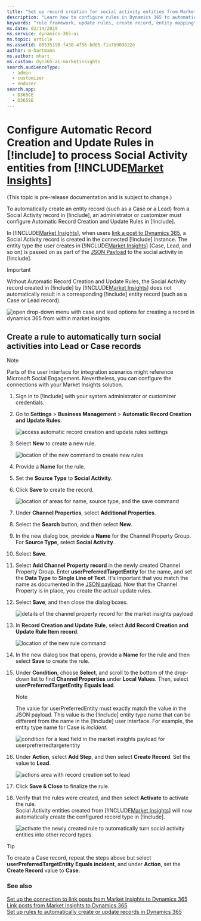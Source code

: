 ```yaml
---
title: "Set up record creation for social activity entities from Market Insights | Microsoft Docs"
description: "Learn how to configure rules in Dynamics 365 to automatically turn social activities into records."
keywords: "rule framework, update rules, create record, entity mapping"
ms.date: 02/14/2019
ms.service: dynamics-365-ai
ms.topic: article
ms.assetid: 08535190-f438-4f56-bd05-f1a7b909822e
author: m-hartmann
ms.author: mhart
ms.custom: dyn365-ai-marketinsights
search.audienceType: 
  - admin
  - customizer
  - enduser
search.app: 
  - D365CE
  - D365SE
---
```


# Configure Automatic Record Creation and Update Rules in [!include[](../includes/pn-dynamics-crm.md)] to process Social Activity entities from [!INCLUDE[Market Insights](../includes/pn-market-insights-short.md)]

(This topic is pre-release documentation and is subject to change.)

To automatically create an entity record (such as a Case or a Lead) from a Social Activity record in [!include[](../includes/pn-dynamics-crm.md)], an administrator or customizer must configure Automatic Record Creation and Update Rules in [!include[](../includes/pn-dynamics-crm.md)].

In [!INCLUDE[Market Insights](../includes/pn-market-insights-short.md)], when users [link a post to Dynamics 365](link-posts-to-dynamics-365.md), a Social Activity record is created in the connected [!include[](../includes/pn-dynamics-crm.md)] instance. The entity type the user creates in [!INCLUDE[Market Insights](../includes/pn-market-insights-short.md)] (Case, Lead, and so on) is passed on as part of the [JSON Payload](create-dynamics-365-record-from-social-post.md#understand-the-data-sent-to-dynamics-365-when-you-create-a-social-activity) to the social activity in [!include[](../includes/pn-dynamics-crm.md)].


> [!IMPORTANT]
>  Without Automatic Record Creation and Update Rules, the Social Activity record created in [!include[](../includes/pn-dynamics-crm.md)] by [!INCLUDE[Market Insights](../includes/pn-market-insights-short.md)] does not automatically result in a corresponding [!include[](../includes/pn-dynamics-crm.md)] entity record (such as a Case or Lead record).

![open drop-down menu with case and lead options for creating a record in dynamics 365 from within market insights](media/select-entity.png "Open drop-down menu with Case and Lead options for creating a record in Dynamics 365 from within Market Insights")

## Create a rule to automatically turn social activities into Lead or Case records

> [!NOTE]
> Parts of the user interface for integration scenarios might reference Microsoft Social Engagement. Nevertheless, you can configure the connections with your Market Insights solution. 

1. Sign in to [!include[](../includes/pn-dynamics-crm.md)] with your system administrator or customizer credentials.

2. Go to **Settings** > **Business Management** > **Automatic Record Creation and Update Rules**.

   ![access automatic record creation and update rules settings](media/business-management-settings-D365.png "Access Automatic Record Creation and Update Rules settings")

3. Select **New** to create a new rule.

   ![location of the new command to create new rules](media/new-record-creation-update-rule.png "Location of the New command to create new rules")

4. Provide a **Name** for the rule.

5. Set the **Source Type** to **Social Activity**.

6. Click **Save** to create the record.

   ![location of areas for name, source type, and the save command](media/create-record-creation-update-rule.png "Location of areas for Name, Source Type, and the Save command")

7. Under **Channel Properties**, select **Additional Properties**.

8. Select the **Search** button, and then select **New**.

9. In the new dialog box, provide a **Name** for the Channel Property Group. For **Source Type**, select **Social Activity**.

10. Select **Save**.

11. Select **Add Channel Property record** in the newly created Channel Property Group. Enter **userPreferredTargetEntity** for the name, and set the **Data Type** to **Single Line of Text**. It's important that you match the name as documented in the [JSON payload](create-dynamics-365-record-from-social-post.md#understand-the-data-sent-to-dynamics-365-when-you-create-a-social-activity). Now that the Channel Property is in place, you create the actual update rules.

12. Select **Save**, and then close the dialog boxes.

    ![details of the channel property record for the market insights payload](media/channel-property-group-userPreferredTargetEntity.png "Details of the Channel Property record for the Market Insights payload")


13. In **Record Creation and Update Rule**, select **Add Record Creation and Update Rule Item record**.

    ![location of the new rule command](media/specify-record-creation-and-update-details.png "Location of the New Rule command")

14. In the new dialog box that opens, provide a **Name** for the rule and then select **Save** to create the rule.

15. Under **Condition**, choose **Select**, and scroll to the bottom of the drop-down list to find **Channel Properties** under **Local Values**. Then, select **userPreferredTargetEntity** **Equals** **lead**.  
    
    > [!NOTE]
    > The value for userPreferredEntity must exactly match the value in the JSON payload. This value is the [!include[](../includes/pn-dynamics-crm.md)] entity type name that can be different from the name in the [!include[](../includes/pn-dynamics-crm.md)] user interface. For example, the entity type name for Case is *incident*.

    ![condition for a lead field in the market insights payload for userprefrerredtargetentity](media/lead-creation-condition.png "Condition for a Lead field in the Market Insights payload for userPrefrerredTargetEntity")

16. Under **Action**, select **Add Step**, and then select **Create Record**. Set the value to **Lead**. 

    ![actions area with record creation set to lead](media/configure-action-update-rule.png "Actions area with record creation set to Lead")

17. Click **Save & Close** to finalize the rule.

18. Verify that the rules were created, and then select **Activate** to activate the rule.    
    Social Activity entities created from [!INCLUDE[Market Insights](../includes/pn-market-insights-short.md)] will now automatically create the configured record type in [!include[](../includes/pn-dynamics-crm.md)]. 

    ![activate the newly created rule to automatically turn social activity entities into other record types](media/activate-update-rule.png "Activate the newly created rule to automatically turn Social Activity entities into other record types")

> [!TIP]
> To create a Case record, repeat the steps above but select **userPreferredTargetEntity** **Equals** **incident**, and under **Action**, set the **Create Record** value to **Case**.

### See also

[Set up the connection to link posts from Market Insights to Dynamics 365](link-posts-to-dynamics-365.md)    
[Link posts from Market Insights to Dynamics 365](create-dynamics-365-record-from-social-post.md)    
[Set up rules to automatically create or update records in Dynamics 365](https://docs.microsoft.com/dynamics365/customer-engagement/customer-service/set-up-rules-to-automatically-create-or-update-records)
